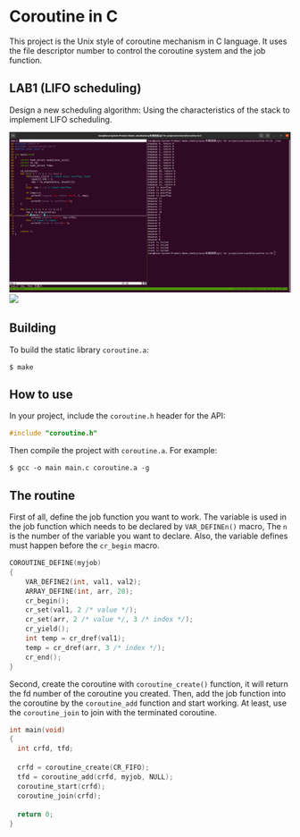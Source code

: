 # Coroutine in C

This project is the Unix style of coroutine mechanism in C language.
It uses the file descriptor number to control the coroutine system and the job function.

LAB1 (LIFO scheduling)
---
Design a new scheduling algorithm:
Using the characteristics of the stack to implement LIFO scheduling.

<img src="https://github.com/tana0101/Coroutine-in-C/blob/main/img/finsh.png?raw=true">
<img src="hhttps://github.com/tana0101/Coroutine-in-C/blob/main/img/test_continue.png?raw=true">

Building
---
To build the static library `coroutine.a`:
```shell
$ make
```

How to use
---
In your project, include the `coroutine.h` header for the API:
```cpp
#include "coroutine.h"
```

Then compile the project with `coroutine.a`. For example:
```shell
$ gcc -o main main.c coroutine.a -g
```

The routine
---
First of all, define the job function you want to work.
The variable is used in the job function which needs to be declared by `VAR_DEFINEn()` macro,
The `n` is the number of the variable you want to declare.
Also, the variable defines must happen before the `cr_begin` macro.

```cpp
COROUTINE_DEFINE(myjob)
{
    VAR_DEFINE2(int, val1, val2);
    ARRAY_DEFINE(int, arr, 20);
    cr_begin();
    cr_set(val1, 2 /* value */);
    cr_set(arr, 2 /* value */, 3 /* index */);
    cr_yield();
    int temp = cr_dref(val1);
    temp = cr_dref(arr, 3 /* index */);
    cr_end();
}
```

Second, create the coroutine with `coroutine_create()` function,
it will return the fd number of the coroutine you created.
Then, add the job function into the coroutine by the `coroutine_add` function and start working.
At least, use the `coroutine_join` to join with the terminated coroutine.

```cpp
int main(void)
{
  int crfd, tfd;
  
  crfd = coroutine_create(CR_FIFO);
  tfd = coroutine_add(crfd, myjob, NULL);
  coroutine_start(crfd);
  coroutine_join(crfd);
  
  return 0;
}
```
